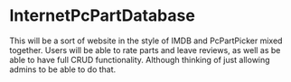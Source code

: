 # InternetPcPartDatabase

This will be a sort of website in the style of IMDB and PcPartPicker mixed together. Users will be able to rate parts and leave reviews, as well as be able to have full CRUD functionality.
Although thinking of just allowing admins to be able to do that.
